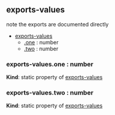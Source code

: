 ## exports-values
note the exports are documented directly


* [exports-values](#markdown-header-exportsvalues)
    * [.one](#markdown-header-exportsvaluesone-number) : number
    * [.two](#markdown-header-exportsvaluestwo-number) : number

### exports-values.one : number
**Kind**: static property of [exports-values](#markdown-header-exportsvalues)  
### exports-values.two : number
**Kind**: static property of [exports-values](#markdown-header-exportsvalues)  
